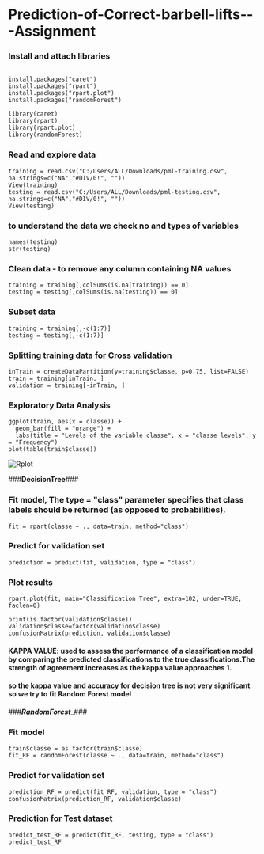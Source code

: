 # Prediction-of-Correct-barbell-lifts---Assignment

### Install and attach libraries
```{r configuration, echo=TRUE, results='hide'}

install.packages("caret")
install.packages("rpart")
install.packages("rpart.plot")
install.packages("randomForest")

library(caret)
library(rpart)
library(rpart.plot)
library(randomForest)
```

### Read and explore data 
```
training = read.csv("C:/Users/ALL/Downloads/pml-training.csv", na.strings=c("NA","#DIV/0!", ""))
View(training)
testing = read.csv("C:/Users/ALL/Downloads/pml-testing.csv", na.strings=c("NA","#DIV/0!", ""))
View(testing)
```

### to understand the data we check no and types of variables
```
names(testing)
str(testing)
```

### Clean data - to remove any column containing NA values
```
training = training[,colSums(is.na(training)) == 0]
testing = testing[,colSums(is.na(testing)) == 0]
```

### Subset data
```
training = training[,-c(1:7)]
testing = testing[,-c(1:7)]
```

### Splitting training data for Cross validation
```
inTrain = createDataPartition(y=training$classe, p=0.75, list=FALSE)
train = training[inTrain, ] 
validation = training[-inTrain, ]
```

### Exploratory Data Analysis
```
ggplot(train, aes(x = classe)) +
  geom_bar(fill = "orange") +
  labs(title = "Levels of the variable classe", x = "classe levels", y = "Frequency")
plot(table(train$classe))
```
![Rplot](https://github.com/simranrg/Prediction-of-Correct-barbell-lifts---Assignment/assets/171349867/b20209b9-6e5a-4858-89c3-ec07aaccf438)

###____________DecisionTree____________###

### Fit model,  The type = "class" parameter specifies that class labels should be returned (as opposed to probabilities).
```
fit = rpart(classe ~ ., data=train, method="class")
```

### Predict for validation set
```
prediction = predict(fit, validation, type = "class")
```

### Plot results
```
rpart.plot(fit, main="Classification Tree", extra=102, under=TRUE, faclen=0)

print(is.factor(validation$classe))
validation$classe=factor(validation$classe)      
confusionMatrix(prediction, validation$classe)
```
#### KAPPA VALUE: used to assess the performance of a classification model by comparing the predicted classifications to the true classifications.The strength of agreement increases as the kappa value approaches 1. 
#### so the kappa value and accuracy for decision tree is not very significant so we try to fit Random Forest model

###___________RandomForest____________###

### Fit model
```
train$classe = as.factor(train$classe)
fit_RF = randomForest(classe ~ ., data=train, method="class")
```

### Predict for validation set
```
prediction_RF = predict(fit_RF, validation, type = "class")
confusionMatrix(prediction_RF, validation$classe)
```

### Prediction for Test dataset
```
predict_test_RF = predict(fit_RF, testing, type = "class")
predict_test_RF
```



